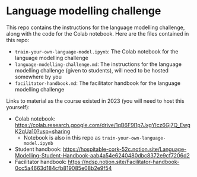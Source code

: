 # Language modelling challenge

This repo contains the instructions for the language modelling challenge, along with the code for the Colab notebook. Here are the files contained in this repo:

- `train-your-own-language-model.ipynb`: The Colab notebook for the language modelling challenge
- `language-modelling-challenge.md`: The instructions for the language modelling challenge (given to students), will need to be hosted somewhere by you
- `facilitator-handbook.md`: The facilitator handbook for the language modelling challenge

Links to material as the course existed in 2023 (you will need to host this yourself):

- Colab notebook: https://colab.research.google.com/drive/1qB6F9l1p7JxgYlcz6Gj7Q_EwgK2qUa10?usp=sharing
  - Notebook is also in this repo as `train-your-own-language-model.ipynb`
- Student handbook: https://hospitable-cork-52c.notion.site/Language-Modelling-Student-Handbook-aab4a54e6240480dbc8372e9cf7206d2
- Facilitator handbook: https://ndsp.notion.site/Facilitator-handbook-0cc5a4663d184cfb819085e08b2e9f54
